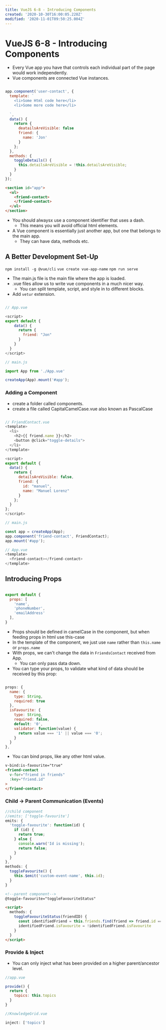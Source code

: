 ```yaml
---
title: VueJS 6-8 - Introducing Components
created: '2020-10-30T16:00:05.228Z'
modified: '2020-11-01T09:50:25.004Z'
---
```


# VueJS 6-8 - Introducing Components

* Every Vue app you have that controls each individual part of the page would work independently.
* Vue components are connected Vue instances.

```javascript

app.component('user-contact', {
  template: `
    <li>Some Html code here</li>
    <li>Some more code here</li>
  
  `,
  data() {
    return { 
      deatailsAreVisible: false 
      friend: {
        name: 'Jon'
      }
    };
  },
  methods: {
    toggleDetails() {
      this.detailsAreVisible = !this.detailsAreVisible;
    }
  }
});

```
```html
<section id="app">
  <ul>
    <friend-contact>
    </friend-contact>
  </ul>
</section>
```
* You should alwaysx use a component identifier that uses a dash. 
  * This means you will avoid official html elements.
* A Vue component is essentially just another app, but one that belongs to the main app.
  * They can have data, methods etc.

## A Better Development Set-Up

`npm install -g @vue/cli`
`vue create vue-app-name`
`npm run serve`

* The main.js file is the main file where the app is loaded.
* .vue files allow us to write vue components in a much nicer way.
  * You can split template, script, and style in to different blocks.
* Add `vetur` extension.


```javascript

// App.vue

<script>
export default {
    data() {
      return {
        friend: "Jon"
      }
    }
  }
</script>

// main.js

import App from './App.vue'

createApp(App).mount('#app');
```

### Adding a Component

* create a folder called components.
* create a file called CapitalCamelCase.vue also known as PascalCase

```javascript

// FriendContact.vue
<template>
  <li>
    <h2>{{ friend.name }}</h2>
    <button @click="toggle-details">
  </li>
</template>

<script>
export default {
  data() {
    return {
      detailsAreVisible: false,
      friend: {
        id: "manuel",
        name: "Manuel Lorenz"
      }
    };
  }
};
</script>

// main.js

const app = createApp(App);
app.component('friend-contact', FriendContact);
app.mount('#app');

// App.vue
<template>
  <friend-contact></friend-contact>
</template>

```

## Introducing Props

```javascript

export default {
  props: [
    'name',
    'phoneNumber',
    'emailAddress'
  ],
}

```

* Props should be defined in camelCase in the component, but when feeding props in html use this-case
* In the template of the component, we just use `name` rather than `this.name` or `props.name`
* With props, we can't change the data in `FriendsContact` received from App.
  * You can only pass data down.
* You can type your props, to validate what kind of data should be received by this prop:

```javascript

props: {
  name: {
    type: String,
    required: true
  },
  isFavourite: {
    type: String,
    required: false,
    default: '0',
    validator: function(value) {
      return value === '1' || value === '0';
    }
  }
},

```
* You can bind props, like any other html value.

```html
v-bind:is-favourite="true"
<friend-contact
  v-for="friend in friends"
  :key="friend.id"
>
</friend-contact>

```

### Child -> Parent Communication (Events)

```javascript
//child component
//emits: ['toggle-favourite']
emits: {
  'toggle-favourite': function(id) {
    if (id) {
      return true;
    } else {
      console.warn('Id is missing');
      return false;
    }
  }
},
methods: {
  toggleFavourite() {
    this.$emit('custom-event-name', this.id);
  }
}

```
```html
<!--parent component-->
@toggle-favourite="toggleFavouriteStatus"

<script>
  methods: {
    toggleFavouriteStatus(friendID) {
      const identifiedFriend = this.friends.find(friend => friend.id === friendId);
      identifiedFriend.isFavourite = !identifiedFriend.isFavourite
    }
  }
</script>

```

### Provide &amp; Inject

* You can only inject what has been provided on a higher parent/ancestor level.

```javascript
//app.vue

provide() {
  return {
    topics: this.topics
  }
}

//KnowledgeGrid.vue

inject: ['topics']

```
